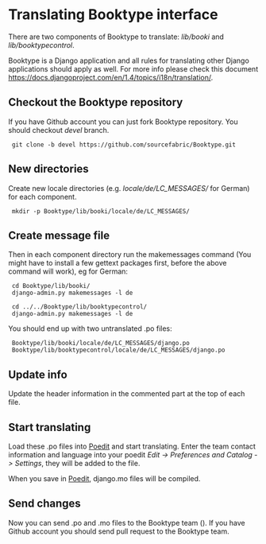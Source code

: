 # Translating Booktype interface

There are two components of Booktype to translate: *lib/booki* and *lib/booktypecontrol*. 

Booktype is a Django application and all rules for translating other Django applications should apply as well. For more info please check this document https://docs.djangoproject.com/en/1.4/topics/i18n/translation/.

## Checkout the Booktype repository

If you have Github account you can just fork Booktype repository. You should checkout *devel* branch.

     git clone -b devel https://github.com/sourcefabric/Booktype.git

## New directories

Create new locale directories (e.g. *locale/de/LC_MESSAGES/* for German) for each component.
    
     mkdir -p Booktype/lib/booki/locale/de/LC_MESSAGES/

## Create message file

Then in each component directory run the makemessages command (You might have to install a few gettext packages first, before the above command will work), eg for German:

     cd Booktype/lib/booki/
     django-admin.py makemessages -l de

     cd ../../Booktype/lib/booktypecontrol/
     django-admin.py makemessages -l de
    
You should end up with two untranslated .po files:

     Booktype/lib/booki/locale/de/LC_MESSAGES/django.po
     Booktype/lib/booktypecontrol/locale/de/LC_MESSAGES/django.po


## Update info

Update the header information in the commented part at the top of each file.


## Start translating 

Load these .po files into [Poedit](http://www.poedit.net/) and start translating. Enter the team contact information and language into your poedit *Edit -> Preferences and Catalog -> Settings*, they will be added to the file.

When you save in [Poedit](http://www.poedit.net/), django.mo files will be compiled. 

## Send changes

Now you can send .po and .mo files to the Booktype team (). If you have Github account you should send pull request to the Booktype team.
